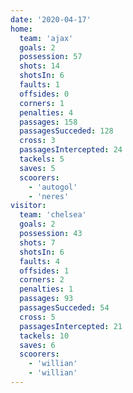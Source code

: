 ```yaml
---
date: '2020-04-17'
home:
  team: 'ajax'
  goals: 2
  possession: 57
  shots: 14
  shotsIn: 6
  faults: 1
  offsides: 0
  corners: 1
  penalties: 4
  passages: 158
  passagesSucceded: 128
  cross: 3
  passagesIntercepted: 24
  tackels: 5
  saves: 5
  scoorers:
    - 'autogol'
    - 'neres'
visitor:
  team: 'chelsea'
  goals: 2
  possession: 43
  shots: 7
  shotsIn: 6
  faults: 4
  offsides: 1
  corners: 2
  penalties: 1
  passages: 93
  passagesSucceded: 54
  cross: 5
  passagesIntercepted: 21
  tackels: 10
  saves: 6
  scoorers:
    - 'willian'
    - 'willian'
---
```

